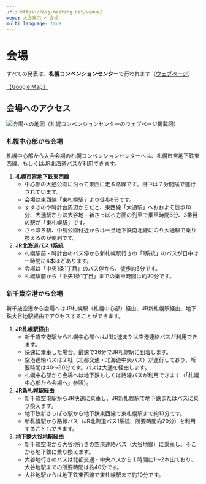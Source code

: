 ```yaml
---
url: https://esj-meeting.net/venue/
menu: 大会案内 > 会場
multi_language: true
---
```


# 会場
すべての発表は、**札幌コンベンションセンター**で行われます（[ウェブページ](https://www.sora-scc.jp)）

[【Google Map】](https://maps.app.goo.gl/3715B6bF2e5urKno8)

## 会場へのアクセス
![会場への地図（札幌コンベンションセンターのウェブページ掲載図）](../media/to_venue_map_ja.gif)

### 札幌中心部から会場
札幌中心部から大会会場の札幌コンベンションセンターへは、札幌市営地下鉄東西線、もしくはJR北海道バスが利用できます。  

1. **札幌市営地下鉄東西線**
	- 中心部の大通公園に沿って東西に走る路線です。日中は７分間隔で運行されています。
	- 会場は東西線「東札幌駅」より徒歩8分です。
	- すすきのや時計台周辺からだと、東西線「大通駅」へおおよそ徒歩10分、大通駅からは大谷地・新さっぽろ方面の列車で乗車時間6分、3番目の駅が「東札幌駅」です。
	- さっぽろ駅、中島公園付近からは一旦地下鉄南北線にのり大通駅で乗り換えるのが便利です。
2. **JR北海道バス 1系統** 
	- 札幌駅前・時計台のバス停から新札幌駅行きの「1系統」のバスが日中は一時間に4本ほどあります。
	- 会場は「中央1条1丁目」のバス停から、徒歩約6分です。
	- 札幌駅前から「中央1条1丁目」までの乗車時間は約20分です。

### 新千歳空港から会場
新千歳空港から会場へはJR札幌駅（札幌中心部）経由、JR新札幌駅経由、地下鉄大谷地駅経由でアクセスすることができます。  

1. **JR札幌駅経由**  
	- 新千歳空港駅から札幌中心部へはJR快速または空港連絡バスが利用できます。
	- 快速に乗車した場合、最速で36分でJR札幌駅に到着します。
	- 空港連絡バスは２社（北都交通・北海道中央バス）が運行しており、所要時間は40〜80分です。バスは大通を経由します。
	- 札幌中心部から会場へは地下鉄もしくは路線バスが利用できます（「札幌中心部から会場へ」参照）。  
2. **JR新札幌駅経由**  
	- 新千歳空港駅からJR快速に乗車し、JR新札幌駅で地下鉄またはバスに乗り換えます。
	- 地下鉄新さっぽろ駅から地下鉄東西線で東札幌駅まで約13分です。
	- 新札幌駅から路線バス（JR北海道バス1系統、所要時間約29分）を利用することもできます。  
3. **地下鉄大谷地駅経由**  
	- 新千歳空港から大谷地行きの空港連絡バス（大谷地線）に乗車し、そこから地下鉄に乗り換えます。
	- 大谷地行きのバスは北都交通・中央バスから１時間に1〜2本出ており、大谷地駅までの所要時間は約40分です。
	- 大谷地駅からは地下鉄東西線で東札幌駅まで約10分です。
